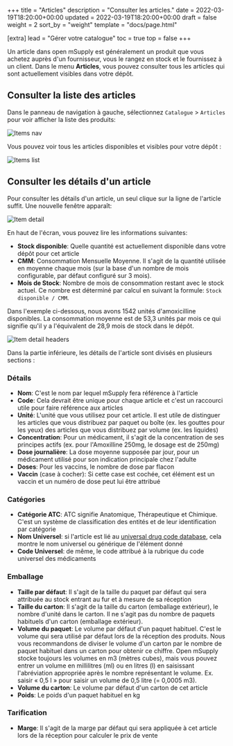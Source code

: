 +++
title = "Articles"
description = "Consulter les articles."
date = 2022-03-19T18:20:00+00:00
updated = 2022-03-19T18:20:00+00:00
draft = false
weight = 2
sort_by = "weight"
template = "docs/page.html"

[extra]
lead = "Gérer votre catalogue"
toc = true
top = false
+++

Un article dans open mSupply est généralement un produit que vous achetez auprès d'un fournisseur, vous le rangez en stock et le fournissez à un client.
Dans le menu **Articles**, vous pouvez consulter tous les articles qui sont actuellement visibles dans votre dépôt. 

## Consulter la liste des articles

Dans le panneau de navigation à gauche, sélectionnez `Catalogue` > `Articles` pour voir afficher la liste des produits: 

![Items nav](/docs/catalogue/cat_gotoitems.png)

Vous pouvez voir tous les articles disponibles et visibles pour votre dépôt :

![Items list](/docs/catalogue/cat_itemslist.png)

## Consulter les détails d'un article 

Pour consulter les détails d'un article, un seul clique sur la ligne de l'article suffit. Une nouvelle fenêtre apparaît: 

![Item detail](/docs/catalogue/cat_itemdetail.png)

En haut de l'écran, vous pouvez lire les informations suivantes:
* **Stock disponible**: Quelle quantité est actuellement disponible dans votre dépôt pour cet article
* **CMM**: Consommation Mensuelle Moyenne. Il s'agit de la quantité utilisée en moyenne chaque mois (sur la base d'un nombre de mois configurable, par défaut configuré sur 3 mois).
* **Mois de Stock**: Nombre de mois de consommation restant avec le stock actuel. Ce nombre est déterminé par calcul en suivant la formule: `Stock disponible / CMM`.

<div class="imagetitle">
Dans l'exemple ci-dessous, nous avons 1542 unités d'amoxicilline disponibles. La consommation moyenne est de 53,3 unités par mois ce qui signifie qu'il y a l'équivalent de 28,9 mois de stock dans le dépôt. 
</div>

![Item detail headers](/docs/catalogue/cat_itemdetailsheaders.png)

Dans la partie inférieure, les détails de l'article sont divisés en plusieurs sections :

### Détails

* **Nom**: C'est le nom par lequel mSupply fera référence à l'article
* **Code**: Cela devrait être unique pour chaque article et c'est un raccourci utile pour faire référence aux articles
* **Unité**: L'unité que vous utilisez pour cet article. Il est utile de distinguer les articles que vous distribuez par paquet ou boîte (ex. les gouttes pour les yeux) des articles que vous distribuez par volume (ex. les liquides)
* **Concentration**: Pour un médicament, il s'agit de la concentration de ses principes actifs (ex. pour l'Amoxilline 250mg, le dosage est de 250mg)
* **Dose journalière**: La dose moyenne supposée par jour, pour un médicament utilisé pour son indication principale chez l'adulte
* **Doses**: Pour les vaccins, le nombre de dose par flacon
* **Vaccin** (case à cocher): Si cette case est cochée, cet élément est un vaccin et un numéro de dose peut lui être attribué

### Catégories

* **Catégorie ATC**: ATC signifie Anatomique, Thérapeutique et Chimique. C'est un système de classification des entités et de leur identification par catégorie
* **Nom Universel**: si l'article est lié au [universal drug code database](https://codes.msupply.foundation/), cela montre le nom universel ou générique de l'élément donné
* **Code Universel**: de même, le code attribué à la rubrique du code universel des médicaments

### Emballage

* **Taille par défaut**: Il s'agit de la taille du paquet par défaut qui sera attribuée au stock entrant au fur et à mesure de sa réception
* **Taille du carton**: Il s'agit de la taille du carton (emballage extérieur), le nombre d'unité dans le carton. Il ne s'agit pas du nombre de paquets habituels d'un carton (emballage extérieur).
* **Volume du paquet**: Le volume par défaut d'un paquet habituel. C'est le volume qui sera utilisé par défaut lors de la réception des produits. Nous vous recommandons de diviser le volume d'un carton par le nombre de paquet habituel dans un carton pour obtenir ce chiffre. Open mSupply stocke toujours les volumes en m3 (mètres cubes), mais vous pouvez entrer un volume en millilitres (ml) ou en litres (l) en saisissant l'abréviation appropriée après le nombre représentant le volume. Ex. saisir « 0,5 l » pour saisir un volume de 0,5 litre (= 0,0005 m3).
* **Volume du carton**: Le volume par défaut d'un carton de cet article
* **Poids**: Le poids d'un paquet habituel en kg

### Tarification

* **Marge**: Il s'agit de la marge par défaut qui sera appliquée à cet article lors de la réception pour calculer le prix de vente